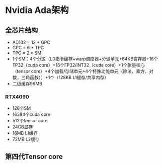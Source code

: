 # Nvidia Ada架构

## 全芯片结构

- AD102 = 12 \* GPC
- GPC = 6 \* TPC
- TPC = 2 \* SM
- 1个SM：4个分区（L0指令缓存+warp调度器+分派单元+64KB寄存器+16个FP32（cuda core）+16个FP32/INT32（cuda core）+1个张量核心（tensor core）+4个加载/存储单元+4个特殊功能单元（除法，乘方，对数，三角函数））+1个（128KB L1缓存/共享内存）
- 二级缓存96MB

### RTX4090

- 128个SM
- 16384个cuda core
- 512个tensor core
- 24GB显存
- 16MB L1缓存
- 72MB L2缓存

## 第四代Tensor core

